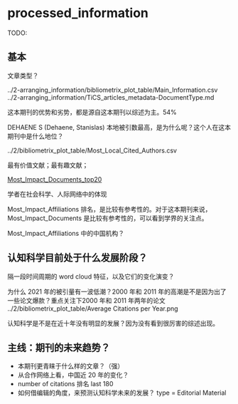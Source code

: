 # processed_information

TODO: 

## 基本

文章类型？

../2-arranging_information/bibliometrix_plot_table/Main_Information.csv
../2-arranging_information/TiCS_articles_metadata-DocumentType.md

这本期刊的优势和劣势，都是源自这本期刊以综述为主。54%

DEHAENE S (Dehaene, Stanislas) 本地被引数最高，是为什么呢？这个人在这本期刊中是什么地位？

../2/bibliometrix_plot_table/Most_Local_Cited_Authors.csv

最有价值文献；最有趣文献；

[Most_Impact_Documents_top20](../2-arranging_information/Most_Impact_Documents_top20.md)

学者在社会科学、人际网络中的体现

Most_Impact_Affiliations 排名，是比较有参考性的。对于这本期刊来说， Most_Impact_Documents 是比较有参考性的，可以看到学界的关注点。

Most_Impact_Affiliations 中的中国机构？

## 认知科学目前处于什么发展阶段？

隔一段时间周期的 word cloud 特征，以及它们的变化演变？

为什么 2021 年的被引量有一波低潮？2000 年和 2011 年的高潮是不是因为出了一些论文爆款？重点关注下2000 年和 2011 年两年的论文
  ../2/bibliometrix_plot_table/Average Citations per Year.png

认知科学是不是在近十年没有明显的发展？因为没有看到很厉害的综述出现。

## 主线：期刊的未来趋势？

- 本期刊更青睐于什么样的文章？（强）
- 从合作网络上看，中国近 20 年的变化？
- number of citations 排名 last 180
- 如何借编辑的角度，来预测认知科学未来的发展？ type = Editorial Material
